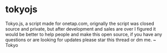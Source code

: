 # tokyojs
Tokyo.js, a script made for onetap.com, orignally the script was closed source and private, but after development and sales are over I figured it would be better to help people and make this open source, if you have any questions or are looking for updates please star this thread or dm me. ~ Tokyo
